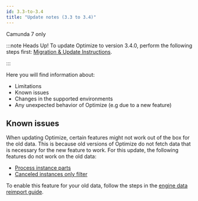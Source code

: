 ```yaml
---
id: 3.3-to-3.4
title: "Update notes (3.3 to 3.4)"
---
```


<span class="badge badge--platform">Camunda 7 only</span>

:::note Heads Up!
To update Optimize to version 3.4.0, perform the following steps first: [Migration & Update Instructions](./instructions.md).

:::

Here you will find information about:

- Limitations
- Known issues
- Changes in the supported environments
- Any unexpected behavior of Optimize (e.g due to a new feature)

## Known issues

When updating Optimize, certain features might not work out of the box for the old data. This is because old versions of Optimize
do not fetch data that is necessary for the new feature to work. For this update, the following features do not work on the old data:

- [Process instance parts](components/userguide/process-analysis/report-analysis/process-instance-parts.md)
- [Canceled instances only filter](components/userguide/process-analysis/instance-state-filters.md#canceled-instances-only-filter)

To enable this feature for your old data, follow the steps in the [engine data reimport guide](./../reimport.md).
